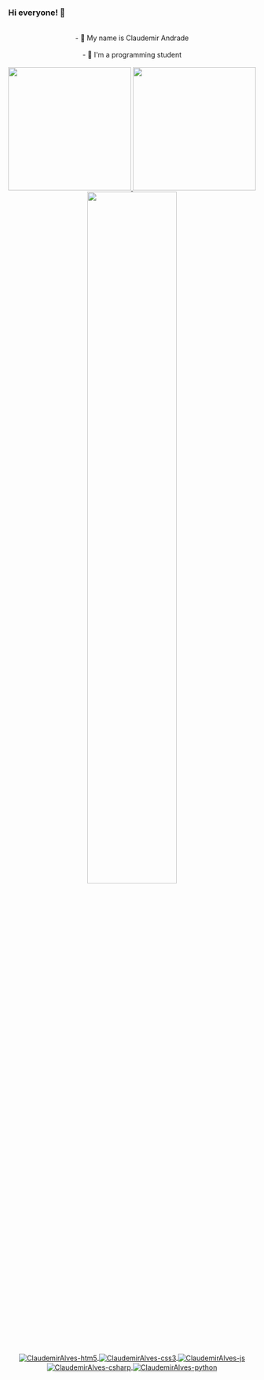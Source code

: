 ### Hi everyone! 👋
<div align="center">
  </br>
  - 👋 My name is Claudemir Andrade  </br>
  </br>
  - 👀 I'm a programming student </br>
  </br>
  </div>
<div align="center">
  <a href="https://github.com/ClaudemirAlves">
  <img height="250em" src="https://github-readme-stats.vercel.app/api?username=ClaudemirAlves&show_icons=true&theme=prussian&include_all_commits=true&count_private=true&cache_seconds=1800"/>
  <img height="250em" src="https://github-readme-stats.vercel.app/api/top-langs/?username=ClaudemirAlves&layout=compact&langs_count=7&theme=prussian&cache_seconds=1800"/>

</div>
  <div align="center">
  <img src="https://github-readme-streak-stats.herokuapp.com/?user=ClaudemirAlves&theme=prussian" width="60%" >
  </div>
<div align="center">
  <div style="display: inline_block"><br>
    <img align="center" alt="ClaudemirAlves-htm5"  src="https://img.shields.io/badge/HTML5-E34F26?style=for-the-badge&logo=html5&logoColor=white">
    <img align="center" alt="ClaudemirAlves-css3"  src="https://img.shields.io/badge/CSS3-1572B6?style=for-the-badge&logo=css3&logoColor=white">
    <img align="center" alt="ClaudemirAlves-js"  src="https://img.shields.io/badge/JavaScript-F7DF1E?style=for-the-badge&logo=javascript&logoColor=black">
    <img align="center" alt="ClaudemirAlves-csharp"  src="https://img.shields.io/badge/C%23-239120?style=for-the-badge&logo=c-sharp&logoColor=white">
    <img align="center" alt="ClaudemirAlves-python"  src="https://img.shields.io/badge/Python-14354C?style=for-the-badge&logo=python&logoColor=white">
    </div>
  </div>

<!--
**ClaudemirAlves/ClaudemirAlves** is a ✨ _special_ ✨ repository because its `README.md` (this file) appears on your GitHub profile.

Here are some ideas to get you started:

- 🔭 I’m currently working at Philips
- 🌱 I’m currently learning SQL
- 📫 How to reach me: https://www.linkedin.com/in/claudemir-alves-andrade/
